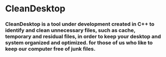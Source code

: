 # CleanDesktop

### CleanDesktop is a tool under development created in C++ to identify and clean unnecessary files, such as cache, temporary and residual files, in order to keep your desktop and system organized and optimized.  for those of us who like to keep our computer free of junk files.

